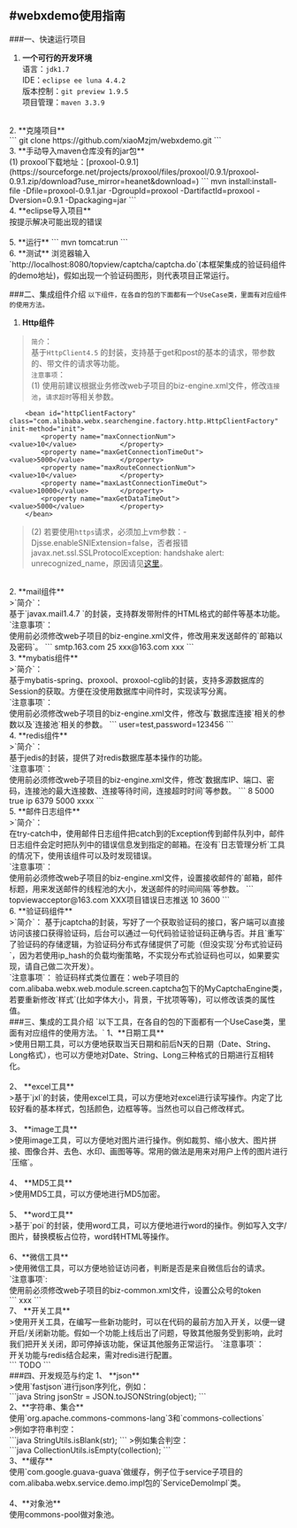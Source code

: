 #webxdemo使用指南
---
###一、快速运行项目
1. **一个可行的开发环境**<br>
语言：`jdk1.7`<br>
IDE：`eclipse ee luna 4.4.2`<br>
版本控制：`git preview 1.9.5`<br>
项目管理：`maven 3.3.9`<br>
<br>
2. **克隆项目**<br>
```
git clone https://github.com/xiaoMzjm/webxdemo.git
```
<br>
3. **手动导入maven仓库没有的jar包**<br>
(1) proxool下载地址：[proxool-0.9.1](https://sourceforge.net/projects/proxool/files/proxool/0.9.1/proxool-0.9.1.zip/download?use_mirror=heanet&download=)
```
mvn install:install-file -Dfile=proxool-0.9.1.jar -DgroupId=proxool -DartifactId=proxool -Dversion=0.9.1 -Dpackaging=jar
```
<br>
4. **eclipse导入项目**<br>
按提示解决可能出现的错误<br>
<br>
5. **运行**
```
mvn tomcat:run
```
 <br>
6. **测试**
浏览器输入`http://localhost:8080/topview/captcha/captcha.do`(本框架集成的验证码组件的demo地址)，假如出现一个验证码图形，则代表项目正常运行。

###二、集成组件介绍
`以下组件，在各自的包的下面都有一个UseCase类，里面有对应组件的使用方法。`
1. **Http组件**<br>
>`简介`：<br>
基于`HttpClient4.5` 的封装，支持基于get和post的基本的请求，带参数的、带文件的请求等功能。<br>
`注意事项`：<br>
(1) 使用前建议根据业务修改web子项目的biz-engine.xml文件，修改`连接池`，`请求超时`等相关参数。<br>
```
	<bean id="httpClientFactory" class="com.alibaba.webx.searchengine.factory.http.HttpClientFactory" init-method="init">
		<property name="maxConnectionNum">				<value>10</value> 			</property>
		<property name="maxGetConnectionTimeOut">		<value>5000</value> 		</property>
		<property name="maxRouteConnectionNum">			<value>10</value> 			</property>
		<property name="maxLastConnectionTimeOut">		<value>10000</value> 		</property>
		<property name="maxGetDataTimeOut">				<value>5000</value> 		</property>
	</bean>
```
>(2) 若要使用`https`请求，必须加上vm参数：-Djsse.enableSNIExtension=false，否者报错javax.net.ssl.SSLProtocolException: handshake alert: unrecognized_name，原因请见[这里](http://stackoverflow.com/questions/7615645/ssl-handshake-alert-unrecognized-name-error-since-upgrade-to-java-1-7-0)。<br>

<br>
2. **mail组件**<br>
>`简介`：<br>
基于`javax.mail1.4.7 `的封装，支持群发带附件的HTML格式的邮件等基本功能。<br>
`注意事项`：<br>
使用前必须修改web子项目的biz-engine.xml文件，修改用来发送邮件的`邮箱以及密码`。
```
	<bean id="mailFactory" class="com.alibaba.webx.searchengine.factory.mail.MailFactory" init-method="init">
		<property name="defaultMailServerHost">		<value>smtp.163.com</value> 			</property>
		<property name="defaultMailServerPort">		<value>25</value> 						</property>
		<property name="defaultSenderAddress">		<value>xxx@163.com</value> 	</property>
		<property name="defaultPassword">			<value>xxx</value> 				</property>
	</bean>
```
<br>
3. **mybatis组件**<br>
>`简介`：<br>
基于mybatis-spring、proxool、proxool-cglib的封装，支持多源数据库的Session的获取。方便在没使用数据库中间件时，实现读写分离。<br>
`注意事项`：<br>
使用前必须修改web子项目的biz-engine.xml文件，修改与`数据库连接`相关的参数以及`连接池`相关的参数。
```
	<bean id="myBatisFactory" class="com.alibaba.webx.searchengine.factory.mybatis.MyBatisFactory" init-method="init"></bean>
	<!-- 写库 -->
	<bean id="dataSourceRW" class="org.logicalcobwebs.proxool.ProxoolDataSource">  
	    <property name="alias" value="ReadWriteDataBase"></property>  
	    <property name="delegateProperties">  
	        <value>user=test,password=123456</value>  
	    </property>  
	    <property name="user" value="test" />  
	    <property name="password" value="123456" />  
	    <property name="driver" value="com.mysql.jdbc.Driver" />  
	    <property name="driverUrl" value="jdbc:mysql://192.168.236.128:32768/test" />
	    <property name="minimumConnectionCount" value="5" />							<!-- 确定池中最小连接数 -->
	    <property name="houseKeepingTestSql" value="select user from mysql.user" />		<!-- 确定保证连接可能的定时查询SQL -->
	    <property name="testBeforeUse" value="true" />									<!-- 检测连接是否可以用，没用的话就换条连接 -->
	    <property name="maximumActiveTime" value="5" />									<!-- 确定连接的最大持续使用时间，超时断开，单位为分钟 -->
	    <property name="prototypeCount" value="2" />									<!-- 确定该连接被使用后，池中还有多少空闲连接，是否得重新创建新的备用，需要的话要创建多少个 -->
	    <property name="maximumConnectionLifetime" value="4" />							<!-- 确定在连接数大于最小连接数时，多出的空闲连接多久被杀死，单位为小时 -->
	    <property name="maximumConnectionCount" value="15" />							<!-- 确定一个阀门，规定池中最大连接数 -->
	    <property name="houseKeepingSleepTime" value="30" />							<!-- 确定多久检查连接的可用性，扫除无用的连接，创建新的可用连接，单位为秒 -->
	</bean> 
```
<br>
4. **redis组件**<br>
>`简介`：<br>
基于jedis的封装，提供了对redis数据库基本操作的功能。<br>
`注意事项`：<br>
使用前必须修改web子项目的biz-engine.xml文件，修改`数据库IP、端口、密码，连接池的最大连接数、连接等待时间，连接超时时间`等参数。
```
	<bean id="redisFactory" class="com.alibaba.webx.searchengine.factory.redis.RedisFactory" init-method="init">
		<property name="poolMaxIdel">			<value>8</value> 				</property>
		<property name="poolMaxWaitMillis">		<value>5000</value> 			</property>
		<property name="poolTestOnBorrow">		<value>true</value> 			</property>
		<property name="poolIp">				<value>ip</value> 	</property>
		<property name="poolPort">				<value>6379</value> 			</property>
		<property name="poolConnectTimeOut">	<value>5000</value> 			</property>
		<property name="poolPassword">			<value>xxxx</value> 		</property>
	</bean>
```
<br>
5. **邮件日志组件**<br>
>`简介`：<br>
在try-catch中，使用邮件日志组件把catch到的Exception传到邮件队列中，邮件日志组件会定时把队列中的错误信息发到指定的邮箱。在没有`日志管理分析`工具的情况下，使用该组件可以及时发现错误。<br>
`注意事项`：<br>
使用前必须修改web子项目的biz-engine.xml文件，设置接收邮件的`邮箱，邮件标题，用来发送邮件的线程池的大小，发送邮件的时间间隔`等参数。
```
	<bean id="loggerUtils" class="com.alibaba.webx.searchengine.util.log.LoggerUtils"  init-method="init">
		<property name="acceptorList">	<value>topviewacceptor@163.com</value>	</property>
		<property name="emailTitle">	<value>XXX项目错误日志推送</value>			</property>
		<property name="threadNum">		<value>10</value>						</property>
		<property name="sendEmailRate">	<value>3600</value>						</property>
	</bean>
```
<br>
6. **验证码组件**<br>
>`简介`：
基于jcaptcha的封装，写好了一个获取验证码的接口，客户端可以直接访问该接口获得验证码，后台可以通过一句代码验证验证码正确与否。并且`重写`了验证码的存储逻辑，为验证码分布式存储提供了可能（但没实现`分布式验证码`，因为若使用ip_hash的负载均衡策略，不实现分布式验证码也可以，如果要实现，请自己做二次开发）。<br>
`注意事项`：
验证码样式类位置在：web子项目的com.alibaba.webx.web.module.screen.captcha包下的MyCaptchaEngine类，若要重新修改`样式`(比如字体大小，背景，干扰项等等)，可以修改该类的属性值。
<br>
###三、集成的工具介绍
`以下工具，在各自的包的下面都有一个UseCase类，里面有对应组件的使用方法。`
1、**日期工具**<br>
>使用日期工具，可以方便地获取当天日期和前后N天的日期（Date、String、Long格式），也可以方便地对Date、String、Long三种格式的日期进行互相转化。<br>

<br>
2、 **excel工具**<br>
>基于`jxl`的封装，使用excel工具，可以方便地对excel进行读写操作。内定了比较好看的基本样式，包括颜色，边框等等。当然也可以自己修改样式。<br>

<br>
3、 **image工具**<br>
>使用image工具，可以方便地对图片进行操作。例如裁剪、缩小放大、图片拼接、图像合并、去色、水印、画图等等。常用的做法是用来对用户上传的图片进行`压缩`。<br>

<br>
4、 **MD5工具**<br>
>使用MD5工具，可以方便地进行MD5加密。<br>

<br>
5、 **word工具**<br>
>基于`poi`的封装，使用word工具，可以方便地进行word的操作。例如写入文字/图片，替换模板占位符，word转HTML等操作。<br>

<br>
6、**微信工具**<br>
>使用微信工具，可以方便地验证访问者，判断是否是来自微信后台的请求。<br>
`注意事项`:<br>
使用前必须修改web子项目的biz-common.xml文件，设置公众号的token<br>
```
	<bean id="signUtil" class="com.alibaba.webx.common.util.weixin.SignUtil" >
		<property name="token"><value>xxx</value></property>
	</bean>
```
<br>
7、 **开关工具**<br>
>使用开关工具，在编写一些新功能时，可以在代码的最前方加入开关，以便一键开启/关闭新功能。假如一个功能上线后出了问题，导致其他服务受到影响，此时我们把开关关闭，即可停掉该功能，保证其他服务正常运行。
`注意事项`：<br>
开关功能与redis结合起来，需对redis进行配置。<br>
```
TODO
```

<br>
###四、开发规范与约定
1、 **json**<br>
>使用`fastjson`进行json序列化，例如：<br>
```java
String jsonStr = JSON.toJSONString(object);
```
<br>
2、**字符串、集合**<br>
使用`org.apache.commons-commons-lang`3和`commons-collections`<br>
>例如字符串判空：<br>
```java
StringUtils.isBlank(str);
```
>例如集合判空：<br>
```java
CollectionUtils.isEmpty(collection);
```
<br>
3、**缓存**<br>
使用`com.google.guava-guava`做缓存，例子位于service子项目的com.alibaba.webx.service.demo.impl包的`ServiceDemoImpl`类。<br>
<br>
4、**对象池**<br>
使用commons-pool做对象池。

